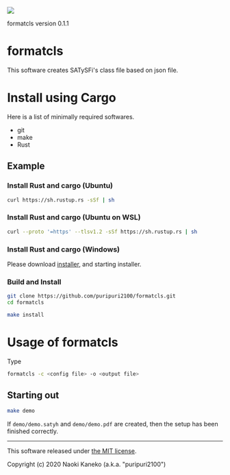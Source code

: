 ![](https://github.com/puripuri2100/formatcls/workflows/CI/badge.svg)

formatcls version 0.1.1

# formatcls

This software creates SATySFi's class file based on json file.


# Install using Cargo

Here is a list of minimally required softwares.

* git
* make
* Rust


## Example

### Install Rust and cargo (Ubuntu)

```sh
curl https://sh.rustup.rs -sSf | sh
```

### Install Rust and cargo (Ubuntu on WSL)

```sh
curl --proto '=https' --tlsv1.2 -sSf https://sh.rustup.rs | sh
```

### Install Rust and cargo (Windows)

Please download [installer](https://www.rust-lang.org/tools/install), and starting installer.

### Build and Install

```sh
git clone https://github.com/puripuri2100/formatcls.git
cd formatcls

make install
```


# Usage of formatcls

Type

```sh
formatcls -c <config file> -o <output file>
```

## Starting out

```sh
make demo
```

If `demo/demo.satyh` and `demo/demo.pdf` are created, then the setup has been finished correctly.

---

This software released under [the MIT license](https://github.com/puripuri2100/formatcls/blob/master/LICENSE).

Copyright (c) 2020 Naoki Kaneko (a.k.a. "puripuri2100")